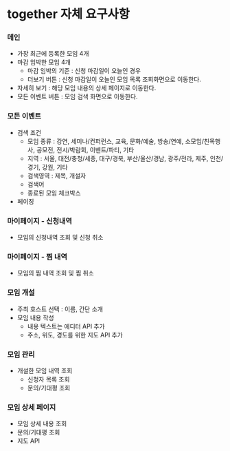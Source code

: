 # together 자체 요구사항

### 메인
* 가장 최근에 등록한 모임 4개
* 마감 임박한 모임 4개
	* 마감 임박의 기준 : 신청 마감일이 오늘인 경우
	* 더보기 버튼 : 신청 마감일이 오늘인 모임 목록 조회화면으로 이동한다.
* 자세히 보기 : 해당 모임 내용의 상세 페이지로 이동한다.
* 모든 이벤트 버튼 : 모임 검색 화면으로 이동한다.

### 모든 이벤트
* 검색 조건 
	* 모임 종류 : 강연, 세미나/컨퍼런스, 교육, 문화/예술, 방송/연예, 소모임/친목행사, 공모전, 전시/박람회, 이벤트/파티, 기타
	* 지역 : 서울, 대전/충청/세종, 대구/경북, 부산/울산/경남, 광주/전라, 제주, 인천/경기, 강원, 기타
	* 검색영역 : 제목, 개설자
	* 검색어
	* 종료된 모임 체크박스
* 페이징

### 마이페이지 - 신청내역
* 모임의 신청내역 조회 및 신청 취소

### 마이페이지 - 찜 내역
* 모임의 찜 내역 조회 및 찜 취소

### 모임 개설
* 주최 호스트 선택 : 이름, 간단 소개
* 모임 내용 작성
	* 내용 텍스트는 에디터 API 추가
	* 주소, 위도, 경도를 위한 지도 API 추가

### 모임 관리
* 개설한 모임 내역 조회
	* 신청자 목록 조회
	* 문의/기대평 조회

### 모임 상세 페이지
* 모임 상세 내용 조회
* 문의/기대평 조회
* 지도 API